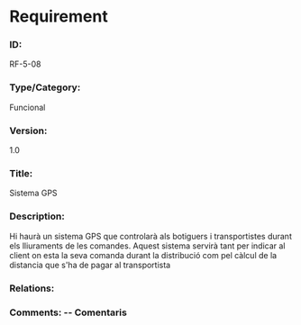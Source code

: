 # Requirement 

### ID: 
RF-5-08

### Type/Category: 
Funcional

### Version: 
1.0

### Title: 
Sistema GPS

### Description: 
Hi haurà un sistema GPS que controlarà als botiguers i transportistes durant els lliuraments de les comandes. Aquest sistema servirà tant per indicar al client on esta la seva comanda durant la distribució com pel càlcul de la distancia que s'ha de pagar al transportista 

### Relations: 


### Comments: -- Comentaris
